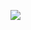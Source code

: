 
<a href="https://github.com/TeslyaSergey"><img src="https://vidacreative.co.uk/wp-content/uploads/2021/02/AQ5A2005-1024x683.jpg" ></a>

